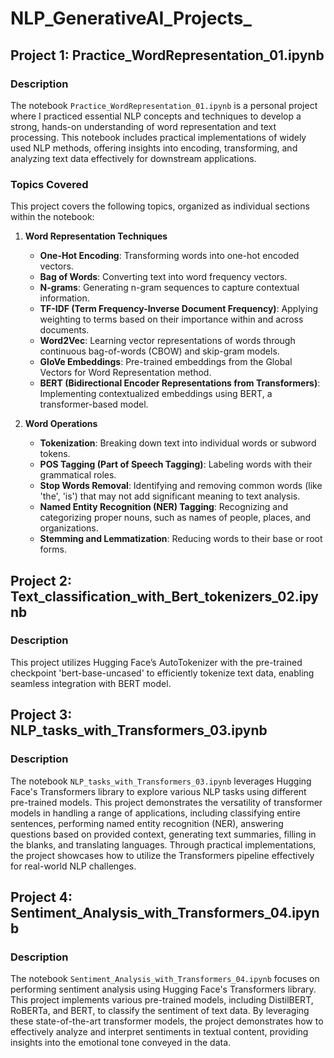 # NLP_GenerativeAI_Projects_

## Project 1: Practice_WordRepresentation_01.ipynb

### Description

The notebook `Practice_WordRepresentation_01.ipynb` is a personal project where I practiced essential NLP concepts and techniques to develop a strong, hands-on understanding of word representation and text processing. This notebook includes practical implementations of widely used NLP methods, offering insights into encoding, transforming, and analyzing text data effectively for downstream applications.

### Topics Covered

This project covers the following topics, organized as individual sections within the notebook:

1. **Word Representation Techniques**
    - **One-Hot Encoding**: Transforming words into one-hot encoded vectors.
    - **Bag of Words**: Converting text into word frequency vectors.
    - **N-grams**: Generating n-gram sequences to capture contextual information.
    - **TF-IDF (Term Frequency-Inverse Document Frequency)**: Applying weighting to terms based on their importance within and across documents.
    - **Word2Vec**: Learning vector representations of words through continuous bag-of-words (CBOW) and skip-gram models.
    - **GloVe Embeddings**: Pre-trained embeddings from the Global Vectors for Word Representation method.
    - **BERT (Bidirectional Encoder Representations from Transformers)**: Implementing contextualized embeddings using BERT, a transformer-based model.

2. **Word Operations**
    - **Tokenization**: Breaking down text into individual words or subword tokens.
    - **POS Tagging (Part of Speech Tagging)**: Labeling words with their grammatical roles.
    - **Stop Words Removal**: Identifying and removing common words (like 'the', 'is') that may not add significant meaning to text analysis.
    - **Named Entity Recognition (NER) Tagging**: Recognizing and categorizing proper nouns, such as names of people, places, and organizations.
    - **Stemming and Lemmatization**: Reducing words to their base or root forms.
	
## Project 2: Text_classification_with_Bert_tokenizers_02.ipynb

### Description

This project utilizes Hugging Face’s AutoTokenizer with the pre-trained checkpoint 'bert-base-uncased' to efficiently tokenize text data, enabling seamless integration with BERT model.

## Project 3: NLP_tasks_with_Transformers_03.ipynb

### Description

The notebook `NLP_tasks_with_Transformers_03.ipynb` leverages Hugging Face's Transformers library to explore various NLP tasks using different pre-trained models. This project demonstrates the versatility of transformer models in handling a range of applications, including classifying entire sentences, performing named entity recognition (NER), answering questions based on provided context, generating text summaries, filling in the blanks, and translating languages. Through practical implementations, the project showcases how to utilize the Transformers pipeline effectively for real-world NLP challenges.

## Project 4: Sentiment_Analysis_with_Transformers_04.ipynb

### Description

The notebook `Sentiment_Analysis_with_Transformers_04.ipynb` focuses on performing sentiment analysis using Hugging Face's Transformers library. This project implements various pre-trained models, including DistilBERT, RoBERTa, and BERT, to classify the sentiment of text data. By leveraging these state-of-the-art transformer models, the project demonstrates how to effectively analyze and interpret sentiments in textual content, providing insights into the emotional tone conveyed in the data.


